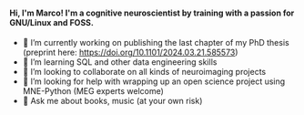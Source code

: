 #### Hi, I'm Marco! I'm a cognitive neuroscientist by training with a passion for GNU/Linux and FOSS. 

- 🔭 I’m currently working on publishing the last chapter of my PhD thesis (preprint here: https://doi.org/10.1101/2024.03.21.585573)
- 🌱 I’m learning SQL and other data engineering skills
- 👯 I’m looking to collaborate on all kinds of neuroimaging projects
- 🤔 I’m looking for help with wrapping up an open science project using MNE-Python (MEG experts welcome)
- 💬 Ask me about books, music (at your own risk)

<!--
**mbedini/mbedini** is a ✨ _special_ ✨ repository because its `README.md` (this file) appears on your GitHub profile.

Here are some ideas to get you started:

- 🔭 I’m currently working on ...
- 🌱 I’m currently learning ...
- 👯 I’m looking to collaborate on ...
- 🤔 I’m looking for help with ...
- 💬 Ask me about ...
- 📫 How to reach me: ...
- ⚡ Fun fact: ...
-->
